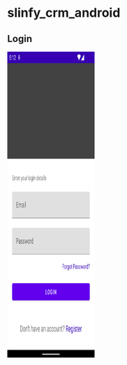 # slinfy_crm_android


## Login

<img src="https://github.com/k-kaundal/slinfy_crm_android/blob/master/screenshorts/login.png" width=200 height=700/>
